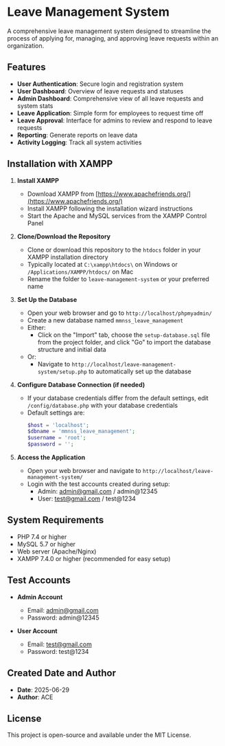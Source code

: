 # Leave Management System

A comprehensive leave management system designed to streamline the process of applying for, managing, and approving leave requests within an organization.

## Features

- **User Authentication**: Secure login and registration system
- **User Dashboard**: Overview of leave requests and statuses
- **Admin Dashboard**: Comprehensive view of all leave requests and system stats
- **Leave Application**: Simple form for employees to request time off
- **Leave Approval**: Interface for admins to review and respond to leave requests
- **Reporting**: Generate reports on leave data
- **Activity Logging**: Track all system activities

## Installation with XAMPP

1. **Install XAMPP**
    - Download XAMPP from [https://www.apachefriends.org/](https://www.apachefriends.org/)
    - Install XAMPP following the installation wizard instructions
    - Start the Apache and MySQL services from the XAMPP Control Panel

2. **Clone/Download the Repository**
    - Clone or download this repository to the `htdocs` folder in your XAMPP installation directory
    - Typically located at `C:\xampp\htdocs\` on Windows or `/Applications/XAMPP/htdocs/` on Mac
    - Rename the folder to `leave-management-system` or your preferred name

3. **Set Up the Database**
    - Open your web browser and go to `http://localhost/phpmyadmin/`
    - Create a new database named `mmnss_leave_management`
    - Either:
        - Click on the "Import" tab, choose the `setup-database.sql` file from the project folder, and click "Go" to import the database structure and initial data
    - Or:
        - Navigate to `http://localhost/leave-management-system/setup.php` to automatically set up the database

4. **Configure Database Connection (if needed)**
    - If your database credentials differ from the default settings, edit `/config/database.php` with your database credentials
    - Default settings are:
      ```php
      $host = 'localhost';
      $dbname = 'mmnss_leave_management';
      $username = 'root';
      $password = '';
      ```

5. **Access the Application**
    - Open your web browser and navigate to `http://localhost/leave-management-system/`
    - Login with the test accounts created during setup:
        - Admin: admin@gmail.com / admin@12345
        - User: test@gmail.com / test@1234

## System Requirements

- PHP 7.4 or higher
- MySQL 5.7 or higher
- Web server (Apache/Nginx)
- XAMPP 7.4.0 or higher (recommended for easy setup)

## Test Accounts

- **Admin Account**
    - Email: admin@gmail.com
    - Password: admin@12345

- **User Account**
    - Email: test@gmail.com
    - Password: test@1234

## Created Date and Author

- **Date**: 2025-06-29
- **Author**: ACE

## License

This project is open-source and available under the MIT License.
